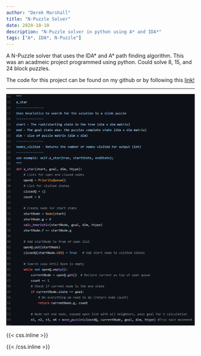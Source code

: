 ```yaml
---
author: "Derek Marshall"
title: "N-Puzzle Solver"
date: 2020-10-10
description: "N-Puzzle solver in python using A* and IDA*"
tags: ["A*, IDA*, N-Puzzle"]
---
```


A N-Puzzle solver that uses the IDA* and A* path finding algorithm. This was an acadmeic project programmed using python. Could solve 8, 15, and 24 block puzzles.

<!--more-->

The code for this project can be found on my github or by following this [link!](https://github.com/DerekMarshall855/Assignment-1)

---

!['N-Puzzle Solver'](../../images/python_puzzle.png)


{{< css.inline >}}

<style>
.emojify {
	font-family: Apple Color Emoji, Segoe UI Emoji, NotoColorEmoji, Segoe UI Symbol, Android Emoji, EmojiSymbols;
	font-size: 2rem;
	vertical-align: middle;
}
@media screen and (max-width:650px) {
  .nowrap {
    display: block;
    margin: 25px 0;
  }
}
</style>

{{< /css.inline >}}